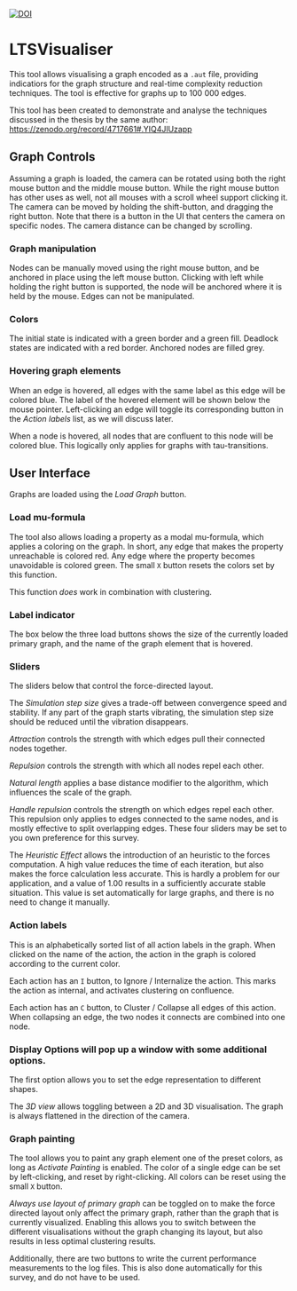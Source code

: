[![DOI](https://zenodo.org/badge/DOI/10.5281/zenodo.4680646.svg)](https://doi.org/10.5281/zenodo.4680646)

# LTSVisualiser
This tool allows visualising a graph encoded as a `.aut` file, providing indicatiors for the graph structure and real-time complexity reduction techniques.
The tool is effective for graphs up to 100 000 edges.

This tool has been created to demonstrate and analyse the techniques discussed in the thesis by the same author:
https://zenodo.org/record/4717661#.YIQ4JlUzapp

## Graph Controls
Assuming a graph is loaded, the camera can be rotated using both the right mouse button and the middle mouse button.
While the right mouse button has other uses as well, not all mouses with a scroll wheel support clicking it.
The camera can be moved by holding the shift-button, and dragging the right button.
Note that there is a button in the UI that centers the camera on specific nodes.
The camera distance can be changed by scrolling. 

### Graph manipulation
Nodes can be manually moved using the right mouse button, and be anchored in place using the left mouse button.
Clicking with left while holding the right button is supported, the node will be anchored where it is held by the mouse.
Edges can not be manipulated.

### Colors
The initial state is indicated with a green border and a green fill.
Deadlock states are indicated with a red border.
Anchored nodes are filled grey.

### Hovering graph elements
When an edge is hovered, all edges with the same label as this edge will be colored blue.
The label of the hovered element will be shown below the mouse pointer.
Left-clicking an edge will toggle its corresponding button in the _Action labels_ list, as we will discuss later.

When a node is hovered, all nodes that are confluent to this node will be colored blue.
This logically only applies for graphs with tau-transitions.

## User Interface
Graphs are loaded using the _Load Graph_ button.

### Load mu-formula
The tool also allows loading a property as a modal mu-formula, which applies a coloring on the graph.
In short, any edge that makes the property unreachable is colored red.
Any edge where the property becomes unavoidable is colored green.
The small `X` button resets the colors set by this function.

This function _does_ work in combination with clustering.

### Label indicator
The box below the three load buttons shows the size of the currently loaded primary graph, and the name of the graph element that is hovered.

### Sliders
The sliders below that control the force-directed layout.

The *Simulation step size* gives a trade-off between convergence speed and stability.
If any part of the graph starts vibrating, the simulation step size should be reduced until the vibration disappears.

*Attraction* controls the strength with which edges pull their connected nodes together.

*Repulsion* controls the strength with which all nodes repel each other.

*Natural length* applies a base distance modifier to the algorithm, which influences the scale of the graph.

*Handle repulsion* controls the strength on which edges repel each other. 
This repulsion only applies to edges connected to the same nodes, and is mostly effective to split overlapping edges. 
These four sliders may be set to you own preference for this survey.

The *Heuristic Effect* allows the introduction of an heuristic to the forces computation.
A high value reduces the time of each iteration, but also makes the force calculation less accurate.
This is hardly a problem for our application, and a value of 1.00 results in a sufficiently accurate stable situation.
This value is set automatically for large graphs, and there is no need to change it manually.

### Action labels
This is an alphabetically sorted list of all action labels in the graph.
When clicked on the name of the action, the action in the graph is colored according to the current color.

Each action has an `I` button, to Ignore / Internalize the action.
This marks the action as internal, and activates clustering on confluence.

Each action has an `C` button, to Cluster / Collapse all edges of this action.
When collapsing an edge, the two nodes it connects are combined into one node.

### Display Options will pop up a window with some additional options.
The first option allows you to set the edge representation to different shapes.

The *3D view* allows toggling between a 2D and 3D visualisation.
The graph is always flattened in the direction of the camera.

### Graph painting
The tool allows you to paint any graph element one of the preset colors, as long as _Activate Painting_ is enabled.
The color of a single edge can be set by left-clicking, and reset by right-clicking.
All colors can be reset using the small `X` button.

*Always use layout of primary graph* can be toggled on to make the force directed layout only affect the primary graph, rather than the graph that is currently visualized.
Enabling this allows you to switch between the different visualisations without the graph changing its layout, but also results in less optimal clustering results.

Additionally, there are two buttons to write the current performance measurements to the log files.
This is also done automatically for this survey, and do not have to be used.
